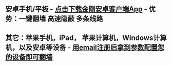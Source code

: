 ## 安卓手机/平板 - [点击下载金刚安卓客户端App](https://myfasttrack.org/midman/dl_an_1358.php) - 优势：一键翻墙 高速隐蔽 多条线路

## 其它：苹果手机，iPad， 苹果计算机，Windows计算机，以及安卓等设备 - [用email注册后拿到参数配置您的设备即可翻墙](https://github.com/a2zitpro/k/blob/master/README.md) 
